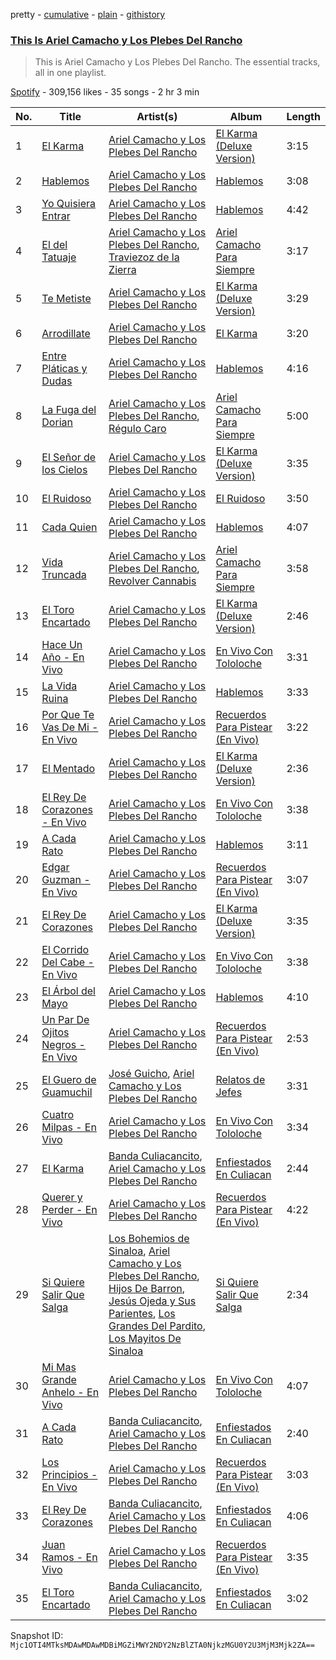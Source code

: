 pretty - [cumulative](/playlists/cumulative/37i9dQZF1DZ06evO1AJHvq.md) - [plain](/playlists/plain/37i9dQZF1DZ06evO1AJHvq) - [githistory](https://github.githistory.xyz/mackorone/spotify-playlist-archive/blob/main/playlists/plain/37i9dQZF1DZ06evO1AJHvq)

### [This Is Ariel Camacho y Los Plebes Del Rancho](https://open.spotify.com/playlist/37i9dQZF1DZ06evO1AJHvq)

> This is Ariel Camacho y Los Plebes Del Rancho\. The essential tracks, all in one playlist.

[Spotify](https://open.spotify.com/user/spotify) - 309,156 likes - 35 songs - 2 hr 3 min

| No. | Title | Artist(s) | Album | Length |
|---|---|---|---|---|
| 1 | [El Karma](https://open.spotify.com/track/34eVjAbZ5CzAtZIVMDHL1C) | [Ariel Camacho y Los Plebes Del Rancho](https://open.spotify.com/artist/2Lxa3SFNEW0alfRvtdXOul) | [El Karma \(Deluxe Version\)](https://open.spotify.com/album/2ReeGlHU8J7gkxsMGlpNhY) | 3:15 |
| 2 | [Hablemos](https://open.spotify.com/track/71aT33Muvsuim800OqZ0st) | [Ariel Camacho y Los Plebes Del Rancho](https://open.spotify.com/artist/2Lxa3SFNEW0alfRvtdXOul) | [Hablemos](https://open.spotify.com/album/6WyQHTgezEoaJjhpkmmjnD) | 3:08 |
| 3 | [Yo Quisiera Entrar](https://open.spotify.com/track/5CjrMbWa5HP0cY3sT28RDi) | [Ariel Camacho y Los Plebes Del Rancho](https://open.spotify.com/artist/2Lxa3SFNEW0alfRvtdXOul) | [Hablemos](https://open.spotify.com/album/4g5NzMdGbeRjCDEJK4uwiu) | 4:42 |
| 4 | [El del Tatuaje](https://open.spotify.com/track/3yUXO6dRyY2hzmnqCRBgSY) | [Ariel Camacho y Los Plebes Del Rancho](https://open.spotify.com/artist/2Lxa3SFNEW0alfRvtdXOul), [Traviezoz de la Zierra](https://open.spotify.com/artist/1tX4Yf64m81Ju9THQiXAzn) | [Ariel Camacho Para Siempre](https://open.spotify.com/album/4M57SO3tOI7AhXqUc4ujde) | 3:17 |
| 5 | [Te Metiste](https://open.spotify.com/track/4KrXsgZHi1yLZLB1Wlgcbt) | [Ariel Camacho y Los Plebes Del Rancho](https://open.spotify.com/artist/2Lxa3SFNEW0alfRvtdXOul) | [El Karma \(Deluxe Version\)](https://open.spotify.com/album/2ReeGlHU8J7gkxsMGlpNhY) | 3:29 |
| 6 | [Arrodillate](https://open.spotify.com/track/34waBSd6B1MQoGbjbuZ507) | [Ariel Camacho y Los Plebes Del Rancho](https://open.spotify.com/artist/2Lxa3SFNEW0alfRvtdXOul) | [El Karma](https://open.spotify.com/album/4OGTFgqeWBWK6FWJYAA8Ap) | 3:20 |
| 7 | [Entre Pláticas y Dudas](https://open.spotify.com/track/3CHXRZcSxwigA1NIsJjs32) | [Ariel Camacho y Los Plebes Del Rancho](https://open.spotify.com/artist/2Lxa3SFNEW0alfRvtdXOul) | [Hablemos](https://open.spotify.com/album/4g5NzMdGbeRjCDEJK4uwiu) | 4:16 |
| 8 | [La Fuga del Dorian](https://open.spotify.com/track/0lBeJRlWlVeck7NdQZtRhS) | [Ariel Camacho y Los Plebes Del Rancho](https://open.spotify.com/artist/2Lxa3SFNEW0alfRvtdXOul), [Régulo Caro](https://open.spotify.com/artist/0YRwUbRxrawmnBdixwJi5W) | [Ariel Camacho Para Siempre](https://open.spotify.com/album/4M57SO3tOI7AhXqUc4ujde) | 5:00 |
| 9 | [El Señor de los Cielos](https://open.spotify.com/track/7GuMMcKE6CzkMx53uvE2bN) | [Ariel Camacho y Los Plebes Del Rancho](https://open.spotify.com/artist/2Lxa3SFNEW0alfRvtdXOul) | [El Karma \(Deluxe Version\)](https://open.spotify.com/album/2ReeGlHU8J7gkxsMGlpNhY) | 3:35 |
| 10 | [El Ruidoso](https://open.spotify.com/track/5r9Ct6bCiKOXJxtv3InUeY) | [Ariel Camacho y Los Plebes Del Rancho](https://open.spotify.com/artist/2Lxa3SFNEW0alfRvtdXOul) | [El Ruidoso](https://open.spotify.com/album/6ygsA90Ui8GYtRzRjAo0Io) | 3:50 |
| 11 | [Cada Quien](https://open.spotify.com/track/3T6M9C9eOTSeGyDFVbV8uN) | [Ariel Camacho y Los Plebes Del Rancho](https://open.spotify.com/artist/2Lxa3SFNEW0alfRvtdXOul) | [Hablemos](https://open.spotify.com/album/4g5NzMdGbeRjCDEJK4uwiu) | 4:07 |
| 12 | [Vida Truncada](https://open.spotify.com/track/3hP3Xr2UqRjA6EgV1adayu) | [Ariel Camacho y Los Plebes Del Rancho](https://open.spotify.com/artist/2Lxa3SFNEW0alfRvtdXOul), [Revolver Cannabis](https://open.spotify.com/artist/7a3g8JUF8iipgP1BCEsm4I) | [Ariel Camacho Para Siempre](https://open.spotify.com/album/4M57SO3tOI7AhXqUc4ujde) | 3:58 |
| 13 | [El Toro Encartado](https://open.spotify.com/track/572KOXYeHP69vqpcgvOKGh) | [Ariel Camacho y Los Plebes Del Rancho](https://open.spotify.com/artist/2Lxa3SFNEW0alfRvtdXOul) | [El Karma \(Deluxe Version\)](https://open.spotify.com/album/2ReeGlHU8J7gkxsMGlpNhY) | 2:46 |
| 14 | [Hace Un Año \- En Vivo](https://open.spotify.com/track/1vldXJyBmGmkNCvbH9uNif) | [Ariel Camacho y Los Plebes Del Rancho](https://open.spotify.com/artist/2Lxa3SFNEW0alfRvtdXOul) | [En Vivo Con Tololoche](https://open.spotify.com/album/5CbJZFr5frpDDgKoVxO7ma) | 3:31 |
| 15 | [La Vida Ruina](https://open.spotify.com/track/1nXyvU2q1JmteOpJTs5Wyf) | [Ariel Camacho y Los Plebes Del Rancho](https://open.spotify.com/artist/2Lxa3SFNEW0alfRvtdXOul) | [Hablemos](https://open.spotify.com/album/4g5NzMdGbeRjCDEJK4uwiu) | 3:33 |
| 16 | [Por Que Te Vas De Mi \- En Vivo](https://open.spotify.com/track/17gXGLgaVeONySly2voFIY) | [Ariel Camacho y Los Plebes Del Rancho](https://open.spotify.com/artist/2Lxa3SFNEW0alfRvtdXOul) | [Recuerdos Para Pistear \(En Vivo\)](https://open.spotify.com/album/16fN59xr7T4jknYJRfiH2F) | 3:22 |
| 17 | [El Mentado](https://open.spotify.com/track/4qZfObHdk6sphLcReDazoq) | [Ariel Camacho y Los Plebes Del Rancho](https://open.spotify.com/artist/2Lxa3SFNEW0alfRvtdXOul) | [El Karma \(Deluxe Version\)](https://open.spotify.com/album/2ReeGlHU8J7gkxsMGlpNhY) | 2:36 |
| 18 | [El Rey De Corazones \- En Vivo](https://open.spotify.com/track/2mHRLx0MHNHN8bW0r6Prwu) | [Ariel Camacho y Los Plebes Del Rancho](https://open.spotify.com/artist/2Lxa3SFNEW0alfRvtdXOul) | [En Vivo Con Tololoche](https://open.spotify.com/album/5CbJZFr5frpDDgKoVxO7ma) | 3:38 |
| 19 | [A Cada Rato](https://open.spotify.com/track/5CI1WxI7KbzNsVjeO80Asi) | [Ariel Camacho y Los Plebes Del Rancho](https://open.spotify.com/artist/2Lxa3SFNEW0alfRvtdXOul) | [Hablemos](https://open.spotify.com/album/4g5NzMdGbeRjCDEJK4uwiu) | 3:11 |
| 20 | [Edgar Guzman \- En Vivo](https://open.spotify.com/track/2LTE0DNDhRZqb5TQYHSl8D) | [Ariel Camacho y Los Plebes Del Rancho](https://open.spotify.com/artist/2Lxa3SFNEW0alfRvtdXOul) | [Recuerdos Para Pistear \(En Vivo\)](https://open.spotify.com/album/16fN59xr7T4jknYJRfiH2F) | 3:07 |
| 21 | [El Rey De Corazones](https://open.spotify.com/track/5hXA2phKHcWusWa2UmKeAO) | [Ariel Camacho y Los Plebes Del Rancho](https://open.spotify.com/artist/2Lxa3SFNEW0alfRvtdXOul) | [El Karma \(Deluxe Version\)](https://open.spotify.com/album/2ReeGlHU8J7gkxsMGlpNhY) | 3:35 |
| 22 | [El Corrido Del Cabe \- En Vivo](https://open.spotify.com/track/4GaPxH5d7cPBkWGXjiTZiA) | [Ariel Camacho y Los Plebes Del Rancho](https://open.spotify.com/artist/2Lxa3SFNEW0alfRvtdXOul) | [En Vivo Con Tololoche](https://open.spotify.com/album/5CbJZFr5frpDDgKoVxO7ma) | 3:38 |
| 23 | [El Árbol del Mayo](https://open.spotify.com/track/0ldNVLEuo2wv2SWlctOGk0) | [Ariel Camacho y Los Plebes Del Rancho](https://open.spotify.com/artist/2Lxa3SFNEW0alfRvtdXOul) | [Hablemos](https://open.spotify.com/album/4g5NzMdGbeRjCDEJK4uwiu) | 4:10 |
| 24 | [Un Par De Ojitos Negros \- En Vivo](https://open.spotify.com/track/3SRlnI2CtjzfsT0m8yVfdq) | [Ariel Camacho y Los Plebes Del Rancho](https://open.spotify.com/artist/2Lxa3SFNEW0alfRvtdXOul) | [Recuerdos Para Pistear \(En Vivo\)](https://open.spotify.com/album/16fN59xr7T4jknYJRfiH2F) | 2:53 |
| 25 | [El Guero de Guamuchil](https://open.spotify.com/track/07Elm8YRCmlAZcz8YVA7dV) | [José Guicho](https://open.spotify.com/artist/7IiCm7VkqzW7vN0MY9AzHe), [Ariel Camacho y Los Plebes Del Rancho](https://open.spotify.com/artist/2Lxa3SFNEW0alfRvtdXOul) | [Relatos de Jefes](https://open.spotify.com/album/4k2TGFs6r9LSWdDk86Wg6o) | 3:31 |
| 26 | [Cuatro Milpas \- En Vivo](https://open.spotify.com/track/5ly4p4dPN4YmXtDMCOjXrl) | [Ariel Camacho y Los Plebes Del Rancho](https://open.spotify.com/artist/2Lxa3SFNEW0alfRvtdXOul) | [En Vivo Con Tololoche](https://open.spotify.com/album/5CbJZFr5frpDDgKoVxO7ma) | 3:34 |
| 27 | [El Karma](https://open.spotify.com/track/5Olu7SxVOd3rMjAcJVOKRR) | [Banda Culiacancito](https://open.spotify.com/artist/6pHlsWmX5SSpyeZNsQFS0J), [Ariel Camacho y Los Plebes Del Rancho](https://open.spotify.com/artist/2Lxa3SFNEW0alfRvtdXOul) | [Enfiestados En Culiacan](https://open.spotify.com/album/1ZeWUxWu0lZTW4q43TeQMW) | 2:44 |
| 28 | [Querer y Perder \- En Vivo](https://open.spotify.com/track/2Gk4lpLi69PPcder4zLdO3) | [Ariel Camacho y Los Plebes Del Rancho](https://open.spotify.com/artist/2Lxa3SFNEW0alfRvtdXOul) | [Recuerdos Para Pistear \(En Vivo\)](https://open.spotify.com/album/16fN59xr7T4jknYJRfiH2F) | 4:22 |
| 29 | [Si Quiere Salir Que Salga](https://open.spotify.com/track/1tfBkTno29y7zPR6EQvO2B) | [Los Bohemios de Sinaloa](https://open.spotify.com/artist/3x1ZLPgWf6jDKeGUifNxE7), [Ariel Camacho y Los Plebes Del Rancho](https://open.spotify.com/artist/2Lxa3SFNEW0alfRvtdXOul), [Hijos De Barron](https://open.spotify.com/artist/32YGQsNtuwyobFFnn8ikpe), [Jesús Ojeda y Sus Parientes](https://open.spotify.com/artist/3DVNivnmWy2nzzIneVr4Yk), [Los Grandes Del Pardito](https://open.spotify.com/artist/2xAvH1L1bUERbPMBny3EYb), [Los Mayitos De Sinaloa](https://open.spotify.com/artist/0vnz9PZNUDprkhDBg3aF6R) | [Si Quiere Salir Que Salga](https://open.spotify.com/album/5JHYvs5iF8NBrkdp6q0XJ1) | 2:34 |
| 30 | [Mi Mas Grande Anhelo \- En Vivo](https://open.spotify.com/track/60NFvq5nCujjQ0Vo840pxY) | [Ariel Camacho y Los Plebes Del Rancho](https://open.spotify.com/artist/2Lxa3SFNEW0alfRvtdXOul) | [En Vivo Con Tololoche](https://open.spotify.com/album/5CbJZFr5frpDDgKoVxO7ma) | 4:07 |
| 31 | [A Cada Rato](https://open.spotify.com/track/46KWu3yg2dsoVRyDhcvqSg) | [Banda Culiacancito](https://open.spotify.com/artist/6pHlsWmX5SSpyeZNsQFS0J), [Ariel Camacho y Los Plebes Del Rancho](https://open.spotify.com/artist/2Lxa3SFNEW0alfRvtdXOul) | [Enfiestados En Culiacan](https://open.spotify.com/album/1ZeWUxWu0lZTW4q43TeQMW) | 2:40 |
| 32 | [Los Principios \- En Vivo](https://open.spotify.com/track/4zkVf0U3iKwA9KzPgkWJvg) | [Ariel Camacho y Los Plebes Del Rancho](https://open.spotify.com/artist/2Lxa3SFNEW0alfRvtdXOul) | [Recuerdos Para Pistear \(En Vivo\)](https://open.spotify.com/album/16fN59xr7T4jknYJRfiH2F) | 3:03 |
| 33 | [El Rey De Corazones](https://open.spotify.com/track/6N11HRZvYMon459IGNv3gF) | [Banda Culiacancito](https://open.spotify.com/artist/6pHlsWmX5SSpyeZNsQFS0J), [Ariel Camacho y Los Plebes Del Rancho](https://open.spotify.com/artist/2Lxa3SFNEW0alfRvtdXOul) | [Enfiestados En Culiacan](https://open.spotify.com/album/1ZeWUxWu0lZTW4q43TeQMW) | 4:06 |
| 34 | [Juan Ramos \- En Vivo](https://open.spotify.com/track/72uxDvyNO2fUHTGSdjouyV) | [Ariel Camacho y Los Plebes Del Rancho](https://open.spotify.com/artist/2Lxa3SFNEW0alfRvtdXOul) | [Recuerdos Para Pistear \(En Vivo\)](https://open.spotify.com/album/16fN59xr7T4jknYJRfiH2F) | 3:35 |
| 35 | [El Toro Encartado](https://open.spotify.com/track/6VQn64fkyqm6V3rXnTDfbB) | [Banda Culiacancito](https://open.spotify.com/artist/6pHlsWmX5SSpyeZNsQFS0J), [Ariel Camacho y Los Plebes Del Rancho](https://open.spotify.com/artist/2Lxa3SFNEW0alfRvtdXOul) | [Enfiestados En Culiacan](https://open.spotify.com/album/1ZeWUxWu0lZTW4q43TeQMW) | 3:02 |

Snapshot ID: `Mjc1OTI4MTksMDAwMDAwMDBiMGZiMWY2NDY2NzBlZTA0NjkzMGU0Y2U3MjM3Mjk2ZA==`
